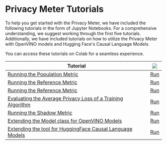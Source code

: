 <!-- # Documentation  -->

# Privacy Meter Tutorials

To help you get started with the Privacy Meter, we have included the following tutorials in the form of Jupyter Notebooks. For a comprehensive understanding, we suggest working through the first five tutorials. Additionally, we have included tutorials on how to utilize the Privacy Meter with OpenVINO models and Hugging Face's Causal Language Models.

You can access these tutorials on Colab for a seamless experience.

| Tutorial                                                                                                                                                               | <img src="https://www.tensorflow.org/images/colab_logo_32px.png" />                                                                      |
| ---------------------------------------------------------------------------------------------------------------------------------------------------------------------- | ---------------------------------------------------------------------------------------------------------------------------------------- |
| [Running the Population Metric](https://github.com/privacytrustlab/ml_privacy_meter/blob/master/tutorials/population_metric.ipynb)                                     | [Run](https://colab.research.google.com/github/privacytrustlab/ml_privacy_meter/blob/master/tutorials/population_metric.ipynb)         |
| [Running the Reference Metric](https://github.com/privacytrustlab/ml_privacy_meter/blob/master/tutorials/whit_box_attack.ipynb)                                        | [Run](https://colab.research.google.com/github/privacytrustlab/ml_privacy_meter/blob/master/tutorials/whit_box_attack.ipynb)           |
| [Running the Reference Metric](https://github.com/privacytrustlab/ml_privacy_meter/blob/master/tutorials/reference_metric.ipynb)                                       | [Run](https://colab.research.google.com/github/privacytrustlab/ml_privacy_meter/blob/master/tutorials/reference_metric.ipynb)          |
| [Evaluating the Average Privacy Loss of a Training Algorithm](https://github.com/privacytrustlab/ml_privacy_meter/blob/master/tutorials/avg_loss_training_algo.ipynb)  | [Run](https://colab.research.google.com/github/privacytrustlab/ml_privacy_meter/blob/master/tutorials/avg_loss_training_algo.ipynb)    |
| [Running the Shadow Metric ](https://github.com/privacytrustlab/ml_privacy_meter/blob/master/tutorials/shadow_metric.ipynb)                                            | [Run](https://colab.research.google.com/github/privacytrustlab/ml_privacy_meter/blob/master/tutorials/shadow_metric.ipynb)             |
| [Extending the Model class for OpenVINO Models](https://github.com/privacytrustlab/ml_privacy_meter/blob/master/tutorials/openvino_models.ipynb)                       | [Run](https://colab.research.google.com/github/privacytrustlab/ml_privacy_meter/blob/master/tutorials/openvino_models.ipynb)           |
| [Extending the tool for HuggingFace Causal Language Models](https://github.com/privacytrustlab/ml_privacy_meter/blob/master/tutorials/hf_causal_language_models.ipynb) | [Run](https://colab.research.google.com/github/privacytrustlab/ml_privacy_meter/blob/master/tutorials/hf_causal_language_models.ipynb) |
